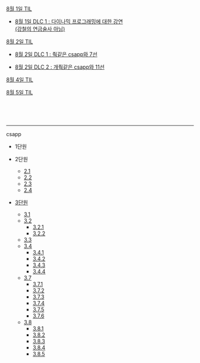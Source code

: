 [8월 1일 TIL](learn/08_1/TIL_0801.md)

- [8월 1일 DLC 1 : 다이나믹 프로그래밍에 대한 강연 <br>(강철의 연금술사 아님)](learn/08_1/TIL_0801+.md)

[8월 2일 TIL](learn/08_1/TIL_0802.md)

- [8월 2일 DLC 1 : 줙같은 csapp와 7선](learn/08_1/TIL_0802+.md)

- [8월 2일 DLC 2 : 개줙같은 csapp와 11선](learn/08_1/TIL_0802++.md)

[8월 4일 TIL](learn/08_1/TIL_0804.md)

[8월 5일 TIL](learn/08_1/TIL_0804.md)

<br><br><br>


___

csapp
- 1단원

- 2단원
    - [2.1](learn/TIL_0723.md)
    - [2.2](learn/TIL_0723+.md)
    - [2.3](learn/TIL_0722+.md)
    - [2.4](learn/TIL_0722++.md)
- [3단원](learn/TIL_0725.md)
    - [3.1](learn/TIL_0725.md)
    - [3.2](learn/TIL_0725.md)
        - [3.2.1](learn/TIL_0725.md)
        - [3.2.2](learn/TIL_0725++.md)
    - [3.3](learn/08_1/TIL_0802.md#csapp-33)
    - [3.4](learn/08_1/TIL_0802+.md#csapp-34)
        - [3.4.1](learn/08_1/TIL_0802+.md#csapp-341-피연산자-지정자)
        - [3.4.2](learn/08_1/TIL_0802+.md#csapp-342-데이터-이동-명령어)
        - [3.4.3](learn/08_1/TIL_0802+.md#343-데이터-이동-예제)
        - [3.4.4](learn/08_1/TIL_0802+.md#344-스택-데이터-푸시push-및-팝pop)
    - [3.7](learn/08_1/TIL_0802++.md)
        - [3.7.1](learn/08_1/TIL_0802++.md#371-런타임-스택)
        - [3.7.2](learn/08_1/TIL_0802++.md#372-제어-전달)
        - [3.7.3](learn/08_1/TIL_0802++.md#373-데이터-전달)
        - [3.7.4](learn/08_1/TIL_0802++.md#374-스택에-할당되는-지역-저장-공간)
        - [3.7.5](learn/08_1/TIL_0802++.md#375-레지스터에-저장되는-지역-데이터)
        - [3.7.6](learn/08_1/TIL_0802++.md#376-재귀-프로시저)
    - [3.8](learn/08_1/TIL_0804.md)
        - [3.8.1](learn/08_1/TIL_0804.md#381-기본원리)
        - [3.8.2](learn/08_1/TIL_0804.md#382-포인터-산술-연산)
        - [3.8.3](learn/08_1/TIL_0804.md#383-중첩-배열)
        - [3.8.4](learn/08_1/TIL_0804.md#384-고정-크기-배열)
        - [3.8.5](learn/08_1/TIL_0804.md#385-가변-크기-배열)